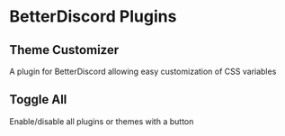 # BetterDiscord Plugins
## Theme Customizer
A plugin for BetterDiscord allowing easy customization of CSS variables

## Toggle All
Enable/disable all plugins or themes with a button
